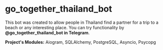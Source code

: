 # go_together_thailand_bot
This bot was created to allow people in Thailand find a partner for a trip to a beach or any interesting place. You can try functionality by **@go_together_thailand_bot in Telegram**.

**Project's Modules:** Aiogram, SQLAlchemy, PostgreSQL, Asyncio, Psycopg
